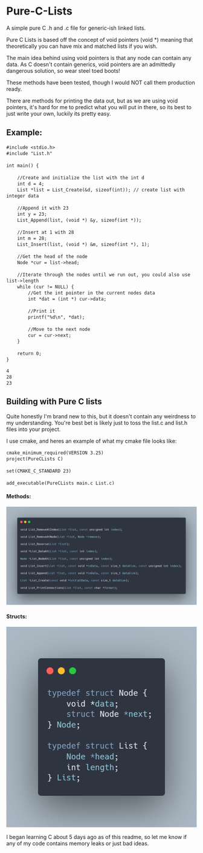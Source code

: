 # Pure-C-Lists
A simple pure C .h and .c file for generic-ish linked lists.


Pure C Lists is based off the concept of void pointers (void \*) meaning that theoretically you can have mix and matched lists if you wish.

The main idea behind using void pointers is that any node can contain any data. As C doesn't contain generics, void pointers are an admittedly dangerous solution, so wear steel toed boots!

These methods have been tested, though I would NOT call them production ready.

There are methods for printing the data out, but as we are using void pointers, it's hard for me to predict what you will put in there, so its best to just write your own, luckily its pretty easy.




## Example:

```
#include <stdio.h>
#include "List.h"

int main() {

    //Create and initialize the list with the int d
    int d = 4;
    List *list = List_Create(&d, sizeof(int)); // create list with integer data

    //Append it with 23
    int y = 23;
    List_Append(list, (void *) &y, sizeof(int *));

    //Insert at 1 with 28
    int m = 28;
    List_Insert(list, (void *) &m, sizeof(int *), 1);

    //Get the head of the node
    Node *cur = list->head;

    //Iterate through the nodes until we run out, you could also use list->length
    while (cur != NULL) {
        //Get the int pointer in the current nodes data
        int *dat = (int *) cur->data;
        
        //Print it
        printf("%d\n", *dat);
        
        //Move to the next node
        cur = cur->next;
    }

    return 0;
}

```
```
4
28
23
```


## Building with Pure C lists
Quite honestly I'm brand new to this, but it doesn't contain any weirdness to my understanding. You're best bet is likely just to toss the list.c and list.h files into your project.

I use cmake, and heres an example of what my cmake file looks like:
```
cmake_minimum_required(VERSION 3.25)
project(PureCLists C)

set(CMAKE_C_STANDARD 23)

add_executable(PureCLists main.c List.c)
```

#### Methods:
![image showing the methods of the list.h file](git/header.png "Methods")

#### Structs:
![image structs in the list.h file](git/typedef.png "Structs")

I began learning C about 5 days ago as of this readme, so let me know if any of my code contains memory leaks or just bad ideas.
